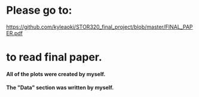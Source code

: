 # Please go to:
https://github.com/kyleaoki/STOR320_final_project/blob/master/FINAL_PAPER.pdf
# to read final paper.
#### All of the plots were created by myself.
#### The "Data" section was written by myself.
